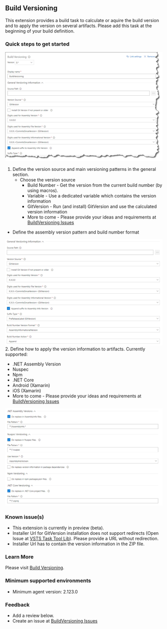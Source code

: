 ## Build Versioning ##

This extension provides a build task to calculate or aquire the build version and to apply the version on several artifacts. Please add this task at the beginning of your build definition.

### Quick steps to get started ###

![](/static/images/Screen1.png)

1. Define the version source and main versioning patterns in the general section.
   - Choose the version source
     - Build Number - Get the version from the current build number (by using macros).
     - Variable - Use a dedicated variable which contains the version information
     - GitVersion - Run (and install) GitVersion and use the calculated version information
     - More to come - Please provide your ideas and requirements at [BuildVersioning Issues](https://github.com/4tecture/BuildVersioning/issues)
  - Define the assembly version pattern and build number format

  ![](/static/images/Screen2.png)
2. Define how to apply the version information to artifacts. Currently supported:
   - .NET Assembly Version
   - Nuspec
   - Npm
   - .NET Core
   - Android (Xamarin)
   - iOS (Xamarin)
   - More to come - Please provide your ideas and requirements at [BuildVersioning Issues](https://github.com/4tecture/BuildVersioning/issues)

  ![](/static/images/Screen3.png)
 
### Known issue(s)
- This extension is currently in preview (beta).
- Installer Url for GitVersion installation does not support redirects (Open Issue at [VSTS Task Tool Lib](https://github.com/Microsoft/vsts-task-tool-lib/)). Please provide a URL without redirection.
- Installer Url has to contain the version information in the ZIP file.

### Learn More

Please visit [Build Versioning](https://github.com/4tecture/BuildVersioning).

### Minimum supported environments ###

- Minimum agent version: 2.123.0


### Feedback ###
- Add a review below.
- Create an issue at [BuildVersioning Issues](https://github.com/4tecture/BuildVersioning/issues)
